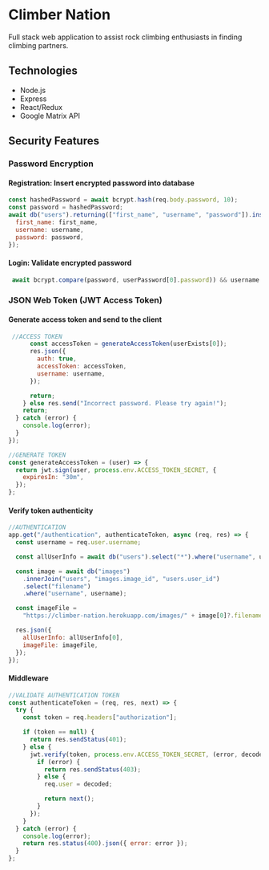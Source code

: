 # Climber Nation

Full stack web application to assist rock climbing enthusiasts in finding climbing partners.

## Technologies

- Node.js
- Express
- React/Redux
- Google Matrix API

## Security Features

### Password Encryption

#### Registration: Insert encrypted password into database

```js
const hashedPassword = await bcrypt.hash(req.body.password, 10);
const password = hashedPassword;
await db("users").returning(["first_name", "username", "password"]).insert({
  first_name: first_name,
  username: username,
  password: password,
});
```

#### Login: Validate encrypted password

```js
 await bcrypt.compare(password, userPassword[0].password)) && username === userExists[0].username
```

### JSON Web Token (JWT Access Token)

#### Generate access token and send to the client

```js
 //ACCESS TOKEN
      const accessToken = generateAccessToken(userExists[0]);
      res.json({
        auth: true,
        accessToken: accessToken,
        username: username,
      });

      return;
    } else res.send("Incorrect password. Please try again!");
    return;
  } catch (error) {
    console.log(error);
  }
});

//GENERATE TOKEN
const generateAccessToken = (user) => {
  return jwt.sign(user, process.env.ACCESS_TOKEN_SECRET, {
    expiresIn: "30m",
  });
};
```

#### Verify token authenticity

```js
//AUTHENTICATION
app.get("/authentication", authenticateToken, async (req, res) => {
  const username = req.user.username;

  const allUserInfo = await db("users").select("*").where("username", username);

  const image = await db("images")
    .innerJoin("users", "images.image_id", "users.user_id")
    .select("filename")
    .where("username", username);

  const imageFile =
    "https://climber-nation.herokuapp.com/images/" + image[0]?.filename;

  res.json({
    allUserInfo: allUserInfo[0],
    imageFile: imageFile,
  });
});
```

#### Middleware

```js
//VALIDATE AUTHENTICATION TOKEN
const authenticateToken = (req, res, next) => {
  try {
    const token = req.headers["authorization"];

    if (token == null) {
      return res.sendStatus(401);
    } else {
      jwt.verify(token, process.env.ACCESS_TOKEN_SECRET, (error, decoded) => {
        if (error) {
          return res.sendStatus(403);
        } else {
          req.user = decoded;

          return next();
        }
      });
    }
  } catch (error) {
    console.log(error);
    return res.status(400).json({ error: error });
  }
};
```
